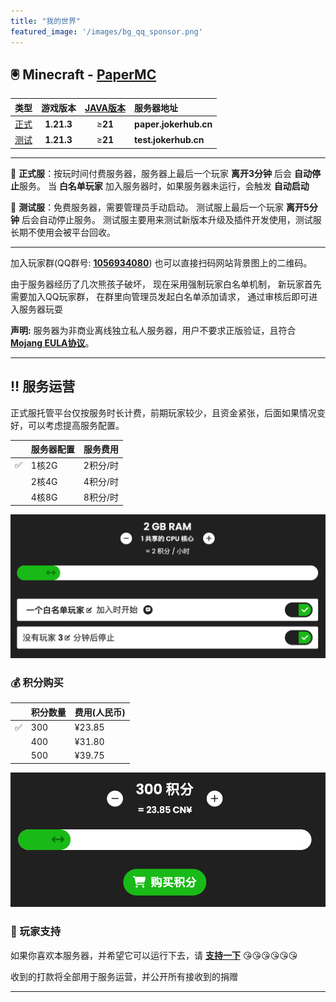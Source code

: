 ```yaml
---
title: "我的世界"
featured_image: '/images/bg_qq_sponsor.png'
---
```


## 🖲️ Minecraft - [PaperMC](https://papermc.io)

|类型|游戏版本|[**JAVA版本**](https://www.oracle.com/java/technologies/downloads/)|服务器地址|
|:---|:-------:|:-----:|:--------------------------|
|[正式](https://exaroton.com)|**1.21.3**|≥**21**|**paper.jokerhub.cn**|
|[测试](https://aternos.org) |**1.21.3**|≥**21**|**test.jokerhub.cn** |

---

🎯 **正式服**：按玩时间付费服务器，服务器上最后一个玩家 **离开3分钟** 后会 **自动停止**服务。
当 **白名单玩家** 加入服务器时，如果服务器未运行，会触发 **自动启动**

📌 **测试服**：免费服务器，需要管理员手动启动。
测试服上最后一个玩家 **离开5分钟** 后会自动停止服务。
测试服主要用来测试新版本升级及插件开发使用，测试服长期不使用会被平台回收。

--- 

加入玩家群(QQ群号: **[1056934080](https://jq.qq.com/?_wv=1027&k=DUEQuLE6)**)
也可以直接扫码网站背景图上的二维码。

由于服务器经历了几次熊孩子破坏，
现在采用强制玩家白名单机制，
新玩家首先需要加入QQ玩家群，
在群里向管理员发起白名单添加请求，
通过审核后即可进入服务器玩耍

**声明:** 服务器为非商业离线独立私人服务器，用户不要求正版验证，且符合 
**[Mojang EULA协议](https://account.mojang.com/documents/minecraft_eula)**。

---

## ‼️ 服务运营

正式服托管平台仅按服务时长计费，前期玩家较少，且资金紧张，后面如果情况变好，可以考虑提高服务配置。

||服务器配置|服务费用|
|---|---|---|
|✅|1核2G|2积分/时|
||2核4G|4积分/时|
||4核8G|8积分/时|

![服务配置](/images/server/config.png)

### 💰 积分购买

||积分数量|费用(人民币)|
|---|:---|:------|
|✅| 300 | ¥23.85 |
|| 400 | ¥31.80 |
|| 500 | ¥39.75 |

![积分购买](/images/server/score_pay.png)

### 🩷 玩家支持

如果你喜欢本服务器，并希望它可以运行下去，请 [**支持一下**](/sponsor) 😘😘😘😘😘😘

收到的打款将全部用于服务运营，并公开所有接收到的捐赠

---